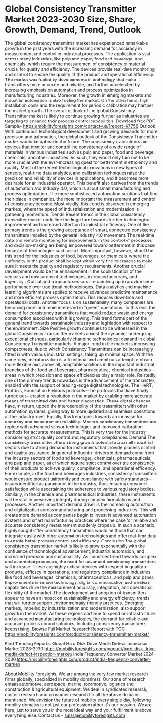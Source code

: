 # Global Consistency Transmitter Market 2023-2030 Size, Share, Growth, Demand, Trend, Outlook
The global consistency transmitter market has experienced remarkable growth in the past years with the increasing demand for accuracy in measurement and control in industrial processes. The application is vast across many industries, like pulp and paper, food and beverage, and chemicals, which require the measurement of consistency of material crucial for quality and efficiency. The devices provide real-time monitoring and control to ensure the quality of the product and operational efficiency. The market was fueled by developments in technology that make transmitters more accurate and reliable, and further accelerated by increasing emphasis on automation and process optimization in manufacturing industries. Moreover, the growth in emerging markets and industrial automation is also fueling the market. On the other hand, high installation costs and the requirement for periodic calibration may hamper the market growth. The overall outlook of the global Consistency Transmitter market is likely to continue growing further as industries are targeting to enhance their process control capabilities.
Download free PDF Sample- https://mobilityforesights.com/contact-us/?report=67756
Outlook
With continuous technological development and growing demands for more precision and automation, the global outlook of the Consistency Transmitter market would be upbeat in the future. The consistency transmitters are devices that monitor and control the consistency of a wide range of materials in various industries such as pulp and paper, food and beverage, chemicals, and other industries. As such, they would only turn out to be more crucial with the ever-increasing quest for betterment in efficiency and quality. Most of the recent technological innovations in new types of sensors, real-time data analytics, and calibration techniques raise the precision and reliability of devices in applications, and it becomes more desirable for an industrial operator.
This benefit also derives from the trends of automation and Industry 4.0, which is about smart manufacturing and process optimization. The more sophisticated automation solutions that find their place in companies, the more important the measurement and control of consistency become. Most vividly, this trend is observed in emerging markets, where the speed of industrialization and modernization is gathering momentum.
Trends
Recent trends in the global consistency transmitter market underline the huge turn towards further technological improvement and increased attention to industrial efficiency. One of the primary trends is the growing acceptance of smart, connected consistency transmitters impelled by the general Industry 4.0 movement. The real-time data and remote monitoring for improvements in the control of processes and decision-making are being empowered toward betterment in this case because of technologies such as IoT. More important, however, should be this trend for the industries of food, beverages, or chemicals, where the uniformity in the product shall be kept within very fine tolerances to make sure it meets the quality and regulatory requirements.
Another crucial development would be the enhancement in the sophistication of the sensors and measurement technologies, increased accuracy, and ingenuity.. Optical and ultrasonic sensors are catching up to provide better performance over traditional methodologies. Data analytics and machine learning algorithms are applied to receive advanced predictive maintenance and more efficient process optimization. This reduces downtime and operational costs.
Another focus is on sustainability; many companies are becoming more and more interested in "green" operations. To this end, the demand for consistency transmitters that would reduce waste and energy consumption associated with it is growing. This trend forms part of the general trend towards sustainable industry and legislation with respect to the environment.
Size
Positive growth continues to be witnessed in the global Consistency Transmitter markets amidst the dynamics undergoing exceptional changes, particularly changing technological demand in global Consistency Transmitter markets. A major trend in the market is increasing compactness, due to which Consistency Transmitters can be increasingly fitted in with various industrial settings, taking up minimal space. With the same view, miniaturization is a functional and ambitious attempt to obtain more flexible and, above all, adaptable solutions in the important industrial branches of the food and beverage, pharmaceutical, chemical industries—areas in which precision and space efficiencies play a major role.
Relatedly, one of the primary trends nowadays is the advancement of the transmitter, enabled with the support of leading-edge digital technologies. The HART, Profibus, Foundation Fieldbus protocols—the protocols that have finally turned out—created a revolution in the market by enabling more accurate means of transmitted data and better diagnostics. These digital changes have, in return, upped the interoperability of the transmitters with other automation systems, giving way to more updated and seamless operations at the industry level.
Equally, this trend goes towards an increase for accuracy and measurement reliability. Modern consistency transmitters are replete with advanced sensor technologies and improved calibration methods for accurate measurements. This is very true for the industry considering strict quality control and regulatory compliances.
Demand 
The consistency transmitter offers strong growth potential across all industrial sectors due to strong demand for instruments that provide process control and quality assurance. In general, influential drivers in demand come from the industry sectors of food and beverages, chemicals, pharmaceuticals, and pulp and paper, all of which require strict control over the consistency of their products to achieve quality, compliance, and operational efficiency. For example, in the food and beverages industries, consistency transmitters would ensure product uniformity and compliance with safety standards—issues identified as paramount in the industry, thus ensuring consumer satisfaction while ascertaining the adherence to various regulatory bodies. Similarly, in the chemical and pharmaceutical industries, these instruments will be vital in preserving integrity during complex formulations and processes.
Another important demand driver is the increasing automation and digitalization across manufacturing and processing industries. This will create more demand as companies begin to invest in advanced automation systems and smart manufacturing practices where the case for reliable and accurate consistency measurement suddenly crops up. In such a scenario, highly sought-after consistency transmitters would be those that can integrate easily with other automation technologies and offer real-time data to enable better process control and efficiency.
Conclusion
The global consistency transmitter market is likely to grow exponentially with the confluence of technological advancement, industrial automation, and increased precision and sustainability. As industries trend towards complex and automated processes, the need for advanced consistency transmitters will increase. These are highly critical devices with respect to quality in products, efficacy in operations, and regulatory compliance in industries like food and beverages, chemicals, pharmaceuticals, and pulp and paper.
Improvements in sensor technology, digital communication and wireless capabilities drive the measurement accuracy, integration, and operational flexibility of the market. The development and adoption of transmitters appear to have an impact on sustainability and energy efficiency, trends that will further support environmentally friendly practices.
Emerging markets, impelled by industrialization and modernization, also support growth in the market. As these regions continue to spend on infrastructure and advanced manufacturing technologies, the demand for reliable and accurate process control solutions, including consistency transmitters, keeps rising.
Browse Full Market Research Report with TOC  https://mobilityforesights.com/product/consistency-transmitter-market/

Find Trending Reports:
Global Hard Disk Drive Media Defect Inspection Market 2023-2030
https://mobilityforesights.com/product/hard-disk-drive-media-defect-inspection-market/
India Frequency Converter Market 2024-2030
https://mobilityforesights.com/product/india-frequency-converter-market/

About Mobility Foresights,
We are among the very few market research firms globally, specialized in mobility domain(s). Our zone of research entails automotive, aerospace, marine, locomotive, logistics and construction & agricultural equipment. We deal in syndicated research, custom research and consumer research for all the above domains mentioned.
We envision the future of mobility every single day, following mobility domains is not just our profession rather it's our passion. We are here, just to serve you in the most ideal way and your fulfillment is above everything else. Contact us -  sales@mobilityforesights.com 

